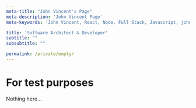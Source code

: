 ```yaml
---
meta-title: "John Vincent's Page"
meta-description: 'John Vincent Page'
meta-keywords: 'John Vincent, React, Node, Full Stack, Javascript, johnvincentio'

title: 'Software Architect & Developer'
subtitle: ""
subsubtitle: ""

permalink: /private/empty/
---
```


# For test purposes

Nothing here...
